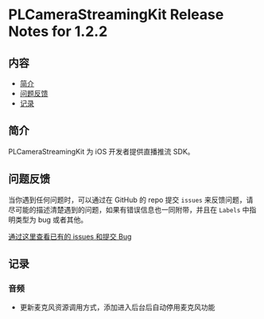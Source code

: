# PLCameraStreamingKit Release Notes for 1.2.2

## 内容

- [简介](#简介)
- [问题反馈](#问题反馈)
- [记录](#记录)
	
## 简介

PLCameraStreamingKit 为 iOS 开发者提供直播推流 SDK。

## 问题反馈

当你遇到任何问题时，可以通过在 GitHub 的 repo 提交 ```issues``` 来反馈问题，请尽可能的描述清楚遇到的问题，如果有错误信息也一同附带，并且在 ```Labels``` 中指明类型为 bug 或者其他。

[通过这里查看已有的 issues 和提交 Bug](https://github.com/pili-engineering/PLCameraStreamingKit/issues)

## 记录

### 音频

- 更新麦克风资源调用方式，添加进入后台后自动停用麦克风功能